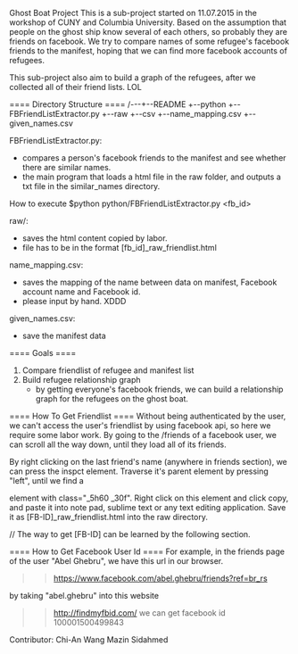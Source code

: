 Ghost Boat Project
This is a sub-project started on 11.07.2015 in the workshop of CUNY and Columbia University. Based on the assumption that people on the ghost ship know several of each others, so probably they are friends on facebook. We try to compare names of some refugee's facebook friends to the manifest, hoping that we can find more facebook accounts of refugees.

This sub-project also aim to build a graph of the refugees, after we collected all of their friend lists. LOL


==== Directory Structure ====
/---+--README
	+--python
		+--FBFriendListExtractor.py
	+--raw
	+--csv
		+--name_mapping.csv
		+--given_names.csv


FBFriendListExtractor.py:
- compares a person's facebook friends to the manifest and see whether there are similar names.
- the main program that loads a html file in the raw folder, and outputs a txt file in the similar_names directory.


How to execute
$python python/FBFriendListExtractor.py <fb_id>


raw/:
- saves the html content copied by labor.
- file has to be in the format [fb_id]_raw_friendlist.html

name_mapping.csv:
- saves the mapping of the name between data on manifest, Facebook account name and Facebook id.
- please input by hand. XDDD

given_names.csv:
- save the manifest data


==== Goals ====
1. Compare friendlist of refugee and manifest list
2. Build refugee relationship graph
	- by getting everyone's facebook friends, we can build a relationship graph for the refugees on the ghost boat.


==== How To Get Friendlist ====
Without being authenticated by the user, we can't access the user's friendlist by using facebook api, so here we require some labor work. By going to the /friends of a facebook user, we can scroll all the way down, until they load all of its friends. 

By right clicking on the last friend's name (anywhere in friends section), we can press the inspct element. Traverse it's parent element by pressing "left", until we find a <div> element with class="_5h60 _30f". Right click on this element and click copy, and paste it into note pad, sublime text or any text editing application. 
Save it as [FB-ID]_raw_friendlist.html into the raw directory.

// The way to get [FB-ID] can be learned by the following section.


==== How to Get Facebook User Id ====
For example, in the friends page of the user "Abel Ghebru", we have this url in our browser.
>> https://www.facebook.com/abel.ghebru/friends?ref=br_rs

by taking "abel.ghebru" into this website 
>> http://findmyfbid.com/
we can get facebook id 
>> 100001500499843

Contributor:
Chi-An Wang
Mazin Sidahmed 
